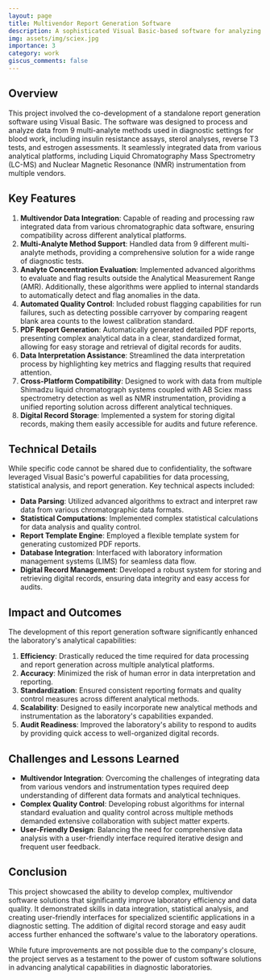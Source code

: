 ```yaml
---
layout: page
title: Multivendor Report Generation Software
description: A sophisticated Visual Basic-based software for analyzing and reporting multi-analyte methods across various analytical platforms
img: assets/img/sciex.jpg
importance: 3
category: work
giscus_comments: false
---
```


## Overview

This project involved the co-development of a standalone report generation software using Visual Basic. The software was designed to process and analyze data from 9 multi-analyte methods used in diagnostic settings for blood work, including insulin resistance assays, sterol analyses, reverse T3 tests, and estrogen assessments. It seamlessly integrated data from various analytical platforms, including Liquid Chromatography Mass Spectrometry (LC-MS) and Nuclear Magnetic Resonance (NMR) instrumentation from multiple vendors.

## Key Features

1. **Multivendor Data Integration**: Capable of reading and processing raw integrated data from various chromatographic data software, ensuring compatibility across different analytical platforms.
2. **Multi-Analyte Method Support**: Handled data from 9 different multi-analyte methods, providing a comprehensive solution for a wide range of diagnostic tests.
3. **Analyte Concentration Evaluation**: Implemented advanced algorithms to evaluate and flag results outside the Analytical Measurement Range (AMR). Additionally, these algorithms were applied to internal standards to automatically detect and flag anomalies in the data.
4. **Automated Quality Control**: Included robust flagging capabilities for run failures, such as detecting possible carryover by comparing reagent blank area counts to the lowest calibration standard.
5. **PDF Report Generation**: Automatically generated detailed PDF reports, presenting complex analytical data in a clear, standardized format, allowing for easy storage and retrieval of digital records for audits.
6. **Data Interpretation Assistance**: Streamlined the data interpretation process by highlighting key metrics and flagging results that required attention.
7. **Cross-Platform Compatibility**: Designed to work with data from multiple Shimadzu liquid chromatograph systems coupled with AB Sciex mass spectrometry detection as well as NMR instrumentation, providing a unified reporting solution across different analytical techniques.
8. **Digital Record Storage**: Implemented a system for storing digital records, making them easily accessible for audits and future reference.

## Technical Details

While specific code cannot be shared due to confidentiality, the software leveraged Visual Basic's powerful capabilities for data processing, statistical analysis, and report generation. Key technical aspects included:

- **Data Parsing**: Utilized advanced algorithms to extract and interpret raw data from various chromatographic data formats.
- **Statistical Computations**: Implemented complex statistical calculations for data analysis and quality control.
- **Report Template Engine**: Employed a flexible template system for generating customized PDF reports.
- **Database Integration**: Interfaced with laboratory information management systems (LIMS) for seamless data flow.
- **Digital Record Management**: Developed a robust system for storing and retrieving digital records, ensuring data integrity and easy access for audits.

## Impact and Outcomes

The development of this report generation software significantly enhanced the laboratory's analytical capabilities:

1. **Efficiency**: Drastically reduced the time required for data processing and report generation across multiple analytical platforms.
2. **Accuracy**: Minimized the risk of human error in data interpretation and reporting.
3. **Standardization**: Ensured consistent reporting formats and quality control measures across different analytical methods.
4. **Scalability**: Designed to easily incorporate new analytical methods and instrumentation as the laboratory's capabilities expanded.
5. **Audit Readiness**: Improved the laboratory's ability to respond to audits by providing quick access to well-organized digital records.

## Challenges and Lessons Learned

- **Multivendor Integration**: Overcoming the challenges of integrating data from various vendors and instrumentation types required deep understanding of different data formats and analytical techniques.
- **Complex Quality Control**: Developing robust algorithms for internal standard evaluation and quality control across multiple methods demanded extensive collaboration with subject matter experts.
- **User-Friendly Design**: Balancing the need for comprehensive data analysis with a user-friendly interface required iterative design and frequent user feedback.

## Conclusion

This project showcased the ability to develop complex, multivendor software solutions that significantly improve laboratory efficiency and data quality. It demonstrated skills in data integration, statistical analysis, and creating user-friendly interfaces for specialized scientific applications in a diagnostic setting. The addition of digital record storage and easy audit access further enhanced the software's value to the laboratory operations.

While future improvements are not possible due to the company's closure, the project serves as a testament to the power of custom software solutions in advancing analytical capabilities in diagnostic laboratories.

